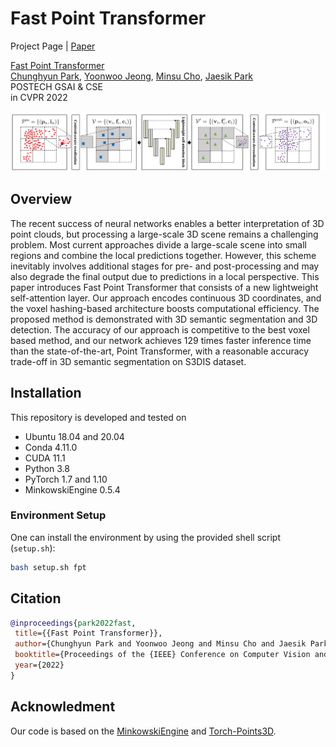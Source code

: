 # Fast Point Transformer
Project Page | [Paper](https://arxiv.org/abs/2112.04702)

[Fast Point Transformer](https://arxiv.org/abs/2112.04702) \
 [Chunghyun Park](https://github.com/chrockey),
 [Yoonwoo Jeong](https://github.com/jeongyw12382),
 [Minsu Cho](http://cvlab.postech.ac.kr/~mcho/),
 [Jaesik Park](http://jaesik.info/) \
 POSTECH GSAI & CSE \
 in CVPR 2022

 <div style="text-align:center">
 <img src="assets/overview.png" alt="An overview of the proposed method"/>
 </div>

 ## Overview

 The recent success of neural networks enables a better interpretation of 3D point clouds, but processing a large-scale 3D scene remains a challenging problem. Most current approaches divide a large-scale scene into small regions and combine the local predictions together. However, this scheme inevitably involves additional stages for pre- and post-processing and may also degrade the final output due to predictions in a local perspective. This paper introduces Fast Point Transformer that consists of a new lightweight self-attention layer. Our approach encodes continuous 3D coordinates, and the voxel hashing-based architecture boosts computational efficiency. The proposed method is demonstrated with 3D semantic segmentation and 3D detection. The accuracy of our approach is competitive to the best voxel based method, and our network achieves 129 times faster inference time than the state-of-the-art, Point Transformer, with a reasonable accuracy trade-off in 3D semantic segmentation on S3DIS dataset.

## Installation
This repository is developed and tested on

- Ubuntu 18.04 and 20.04
- Conda 4.11.0
- CUDA 11.1
- Python 3.8
- PyTorch 1.7 and 1.10
- MinkowskiEngine 0.5.4

### Environment Setup
One can install the environment by using the provided shell script (`setup.sh`):
```bash
bash setup.sh fpt
```

## Citation

 ```BibTeX
@inproceedings{park2022fast,
  title={{Fast Point Transformer}},
  author={Chunghyun Park and Yoonwoo Jeong and Minsu Cho and Jaesik Park},
  booktitle={Proceedings of the {IEEE} Conference on Computer Vision and Pattern Recognition},
  year={2022}
}
```

## Acknowledment

Our code is based on the [MinkowskiEngine](https://github.com/NVIDIA/MinkowskiEngine) and [Torch-Points3D](https://github.com/torch-points3d/torch-points3d).

